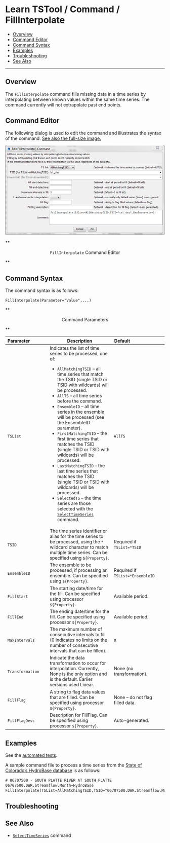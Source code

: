 # Learn TSTool / Command / FillInterpolate #

* [Overview](#overview)
* [Command Editor](#command-editor)
* [Command Syntax](#command-syntax)
* [Examples](#examples)
* [Troubleshooting](#troubleshooting)
* [See Also](#see-also)

-------------------------

## Overview ##

The `FillInterpolate` command fills missing data in a time series by
interpolating between known values within the same time series.
The command currently will not extrapolate past end points.

## Command Editor ##

The following dialog is used to edit the command and illustrates the syntax of the command.
<a href="../FillInterpolate.png">See also the full-size image.</a>

![FillInterpolate](FillInterpolate.png)

**<p style="text-align: center;">
`FillInterpolate` Command Editor
</p>**

## Command Syntax ##

The command syntax is as follows:

```text
FillInterpolate(Parameter="Value",...)
```
**<p style="text-align: center;">
Command Parameters
</p>**

|**Parameter**&nbsp;&nbsp;&nbsp;&nbsp;&nbsp;&nbsp;&nbsp;&nbsp;&nbsp;&nbsp;&nbsp;&nbsp;&nbsp;|**Description**|**Default**&nbsp;&nbsp;&nbsp;&nbsp;&nbsp;&nbsp;&nbsp;&nbsp;&nbsp;&nbsp;&nbsp;&nbsp;&nbsp;&nbsp;&nbsp;&nbsp;&nbsp;&nbsp;&nbsp;&nbsp;&nbsp;&nbsp;&nbsp;&nbsp;&nbsp;&nbsp;&nbsp;|
|--------------|-----------------|-----------------|
|`TSList`|Indicates the list of time series to be processed, one of:<br><ul><li>`AllMatchingTSID` – all time series that match the TSID (single TSID or TSID with wildcards) will be processed.</li><li>`AllTS` – all time series before the command.</li><li>`EnsembleID` – all time series in the ensemble will be processed (see the EnsembleID parameter).</li><li>`FirstMatchingTSID` – the first time series that matches the TSID (single TSID or TSID with wildcards) will be processed.</li><li>`LastMatchingTSID` – the last time series that matches the TSID (single TSID or TSID with wildcards) will be processed.</li><li>`SelectedTS` – the time series are those selected with the [`SelectTimeSeries`](../SelectTimeSeries/SelectTimeSeries) command.</li></ul> | `AllTS` |
|`TSID`|The time series identifier or alias for the time series to be processed, using the `*` wildcard character to match multiple time series.  Can be specified using `${Property}`.|Required if `TSList=*TSID`|
|`EnsembleID`|The ensemble to be processed, if processing an ensemble. Can be specified using `${Property}`.|Required if `TSList=*EnsembleID`|
|`FillStart`|The starting date/time for the fill.  Can be specified using processor `${Property}`.|Available period.|
|`FillEnd`|The ending date/time for the fill.  Can be specified using processor `${Property}`.|Available period.|
|`MaxIntervals`|The maximum number of consecutive intervals to fill (0 indicates no limits on the number of consecutive intervals that can be filled).|`0`|
|`Transformation`|Indicate the data transformation to occur for interpolation.  Currently, None is the only option and is the default.  Earlier versions used Linear.|None (no transformation).|
|`FillFlag`|A string to flag data values that are filled.  Can be specified using processor `${Property}`.|None – do not flag filled data.|
|`FillFlagDesc`|Description for FillFlag.  Can be specified using processor `${Property}`.|Auto-generated.|

## Examples ##

See the [automated tests](https://github.com/OpenWaterFoundation/cdss-app-tstool-test/tree/master/test/regression/commands/general/FillInterpolate).

A sample command file to process a time series from the [State of Colorado’s HydroBase database](../../datastore-ref/CO-HydroBase/CO-HydroBase)
is as follows:

```text
# 06707500 - SOUTH PLATTE RIVER AT SOUTH PLATTE
06707500.DWR.Streamflow.Month~HydroBase
FillInterpolate(TSList=AllMatchingTSID,TSID="06707500.DWR.Streamflow.Month",MaxIntervals=3,Transformation=None)
```

## Troubleshooting ##

## See Also ##

* [`SelectTimeSeries`](../SelectTimeSeries/SelectTimeSeries) command
